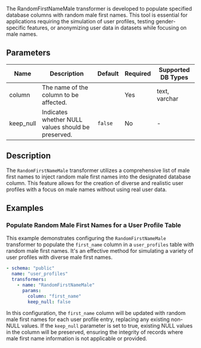The RandomFirstNameMale transformer is developed to populate specified database columns with random male first names. This tool is essential for applications requiring the simulation of user profiles, testing gender-specific features, or anonymizing user data in datasets while focusing on male names.

## Parameters

| Name       | Description                                          | Default | Required | Supported DB Types  |
|------------|------------------------------------------------------|---------|----------|---------------------|
| column     | The name of the column to be affected.               |         | Yes      | text, varchar       |
| keep_null  | Indicates whether NULL values should be preserved.  | `false` | No       | -                   |

## Description

The `RandomFirstNameMale` transformer utilizes a comprehensive list of male first names to inject random male first names into the designated database column. This feature allows for the creation of diverse and realistic user profiles with a focus on male names without using real user data.

## Examples

### Populate Random Male First Names for a User Profile Table

This example demonstrates configuring the `RandomFirstNameMale` transformer to populate the `first_name` column in a `user_profiles` table with random male first names. It's an effective method for simulating a variety of user profiles with diverse male first names.

```yaml
- schema: "public"
  name: "user_profiles"
  transformers:
    - name: "RandomFirstNameMale"
      params:
        column: "first_name"
        keep_null: false
```

In this configuration, the `first_name` column will be updated with random male first names for each user profile entry, replacing any existing non-NULL values. If the `keep_null` parameter is set to true, existing NULL values in the column will be preserved, ensuring the integrity of records where male first name information is not applicable or provided.

